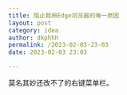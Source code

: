 ```yaml
---
title: 阻止我用Edge浏览器的唯一原因
layout: post
category: idea
author: dkphhh
permalink: /2023-02-03-23-03
date: 2023-02-03 23:03

---
```


莫名其妙还改不了的右键菜单栏。
